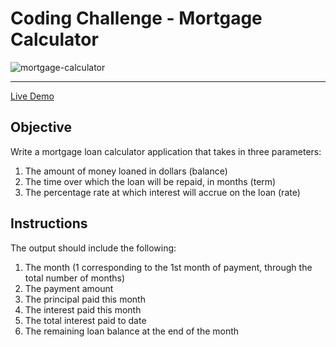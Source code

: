 # Coding Challenge - Mortgage Calculator

![mortgage-calculator](https://user-images.githubusercontent.com/47830532/115284958-efd30780-a112-11eb-936e-91941d70e636.png)

---

[Live Demo](https://josuecedeno-mortgage-calculator.netlify.app/)

## Objective

Write a mortgage loan calculator application that takes in three parameters:

1. The amount of money loaned in dollars (balance)
2. The time over which the loan will be repaid, in months (term)
3. The percentage rate at which interest will accrue on the loan (rate)

## Instructions

The output should include the following:

1. The month (1 corresponding to the 1st month of payment, through the total number of months)
2. The payment amount
3. The principal paid this month
4. The interest paid this month
5. The total interest paid to date
6. The remaining loan balance at the end of the month

